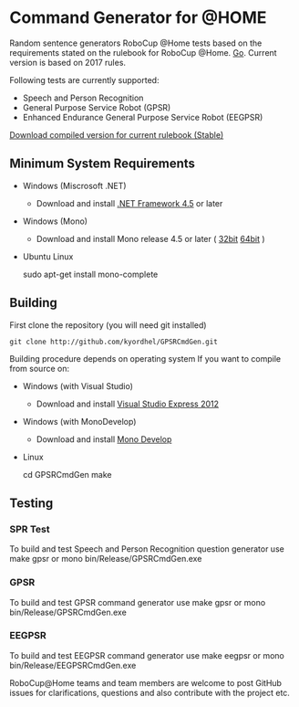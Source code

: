 Command Generator for @HOME
============================


Random sentence generators RoboCup @Home tests based on the requirements stated on the rulebook for RoboCup @Home. [Go](http://www.robocupathome.org/rules). Current version is based on 2017 rules.

Following tests are currently supported:
- Speech and Person Recognition
- General Purpose Service Robot (GPSR)
- Enhanced Endurance General Purpose Service Robot (EEGPSR)

[Download compiled version for current rulebook (Stable)](http://github.com/kyordhel/GPSRCmdGen/blob/master/bin/stable/binaries.zip?raw=true)

## Minimum System Requirements
- Windows (Miscrosoft .NET)
    - Download and install [.NET Framework 4.5](https://www.microsoft.com/en-us/download/details.aspx?id=42642) or later
- Windows (Mono)
    - Download and install Mono release 4.5 or later ( [32bit](https://download.mono-project.com/archive/4.8.0/windows-installer/mono-4.8.0.495-gtksharp-2.12.42-win32-1.msi) [64bit](https://download.mono-project.com/archive/4.8.0/windows-installer/mono-4.8.0.495-x64-1.msi) )
- Ubuntu Linux

    sudo apt-get install mono-complete

## Building
First clone the repository (you will need git installed)

    git clone http://github.com/kyordhel/GPSRCmdGen.git

Building procedure depends on operating system
If you want to compile from source on:
- Windows (with Visual Studio)
    - Download and install [Visual Studio Express 2012](https://www.microsoft.com/en-us/download/details.aspx?id=34673)
- Windows (with MonoDevelop)
    - Download and install [Mono Develop](http://www.monodevelop.com/download/)
- Linux

    cd GPSRCmdGen
    make
    
## Testing

### SPR Test
To build and test Speech and Person Recognition question generator use
    make gpsr
or
    mono bin/Release/GPSRCmdGen.exe

### GPSR
To build and test GPSR command generator use
    make gpsr
or
    mono bin/Release/GPSRCmdGen.exe

### EEGPSR 
To build and test EEGPSR command generator use
    make eegpsr
or
    mono bin/Release/EEGPSRCmdGen.exe

RoboCup@Home teams and team members are welcome to post GitHub issues for clarifications, questions and also contribute with the project etc.
